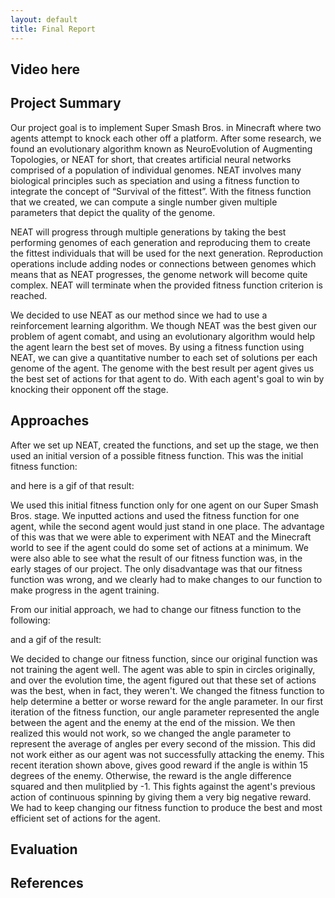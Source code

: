 ```yaml
---
layout: default
title: Final Report
---
```


## Video here

## Project Summary
Our project goal is to implement Super Smash Bros. in Minecraft where two agents attempt to knock each other off a platform. After some research, we found an evolutionary algorithm known as NeuroEvolution of Augmenting Topologies, or NEAT for short, that creates artificial neural networks comprised of a population of individual genomes. NEAT involves many biological principles such as speciation and using a fitness function to integrate the concept of “Survival of the fittest”. With the fitness function that we created, we can compute a single number given multiple parameters that depict the quality of the genome.

NEAT will progress through multiple generations by taking the best performing genomes of each generation and reproducing them to create the fittest individuals that will be used for the next generation. Reproduction operations include adding nodes or connections between genomes which means that as NEAT progresses, the genome network will become quite complex. NEAT will terminate when the provided fitness function criterion is reached.

We decided to use NEAT as our method since we had to use a reinforcement learning algorithm. We though NEAT was the best given our problem of agent comabt, and using an evolutionary algorithm would help the agent learn the best set of moves. By using a fitness function using NEAT, we can give a quantitative number to each set of solutions per each genome of the agent. The genome with the best result per agent gives us the best set of actions for that agent to do. With each agent's goal to win by knocking their opponent off the stage.

## Approaches
After we set up NEAT, created the functions, and set up the stage, we then used an initial version of a possible fitness function. This was the initial fitness function:

and here is a gif of that result:


We used this initial fitness function only for one agent on our Super Smash Bros. stage. We inputted actions and used the fitness function for one agent, while the second agent would just stand in one place. The advantage of this was that we were able to experiment with NEAT and the Minecraft world to see if the agent could do some set of actions at a minimum. We were also able to see what the result of our fitness function was, in the early stages of our project. The only disadvantage was that our fitness function was wrong, and we clearly had to make changes to our function to make progress in the agent training.

From our initial approach, we had to change our fitness function to the following:

and a gif of the result:


We decided to change our fitness function, since our original function was not training the agent well. The agent was able to spin in circles originally, and over the evolution time, the agent figured out that these set of actions was the best, when in fact, they weren't. We changed the fitness function to help determine a better or worse reward for the angle parameter. In our first iteration of the fitness function, our angle parameter represented the angle between the agent and the enemy at the end of the mission. We then realized this would not work, so we changed the angle parameter to represent the average of angles per every second of the mission. This did not work either as our agent was not successfully attacking the enemy. This recent iteration shown above, gives good reward if the angle is within 15 degrees of the enemy. Otherwise, the reward is the angle difference squared and then mulitplied by -1. This fights against the agent's previous action of continuous spinning by giving them a very big negative reward. We had to keep changing our fitness function to produce the best and most efficient set of actions for the agent.



## Evaluation

## References

